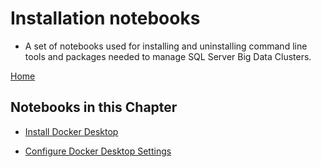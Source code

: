 # Installation notebooks

- A set of notebooks used for installing and uninstalling command line tools and packages needed to manage SQL Server Big Data Clusters.

[Home](../readme.md)

## Notebooks in this Chapter
- [Install Docker Desktop
](Install-Docker-Desktop.ipynb)

- [Configure Docker Desktop Settings
](Configure-Docker-Desktop.md)